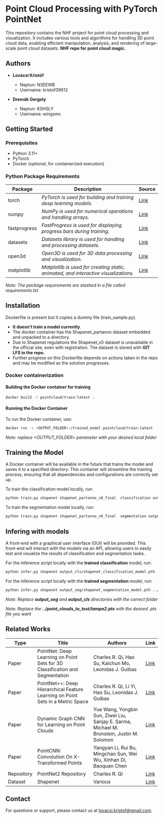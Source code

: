 # Point Cloud Processing with PyTorch PointNet

This repository contains the NHF project for point cloud processing and visualization.
It includes various tools and algorithms for handling 3D point cloud data, enabling 
efficient manipulation, analysis, and rendering of large-scale point cloud datasets.
**NHF repo for point cloud magic.**

## Authors

- **Lovácsi Kristóf**
    - Neptun: N3EEWB
    - Username: kristof39612

- **Dremák Gergely**
    - Neptun: KSHSLY
    - Username: wingsmc

## Getting Started

### Prerequisites

- Python 3.11+ 
- PyTorch
- Docker (optional, for containerized execution)

### Python Package Requirements

| Package      | Description                                                                 | Source |
|--------------|-----------------------------------------------------------------------------|--------|
| torch        | *PyTorch is used for building and training deep learning models.*             | [Link](https://pytorch.org/get-started/locally/) |
| numpy        | *NumPy is used for numerical operations and handling arrays.*                 | [Link](https://pypi.org/project/numpy/) |
| fastprogress | *FastProgress is used for displaying progress bars during training.*          | [Link](https://pypi.org/project/fastprogress/) |
| datasets     | *Datasets library is used for handling and processing datasets.*              | [Link](https://pypi.org/project/datasets/) |
| open3d       | *Open3D is used for 3D data processing and visualization.*                    | [Link](https://pypi.org/project/open3d/) |
| matplotlib   | *Matplotlib is used for creating static, animated, and interactive visualizations.* | [Link](https://pypi.org/project/matplotlib/) |

*Note: The package requirements are stashed in a file called requirements.txt*
## Installation

Dockerfile is present but it copies a dummy file (train_sample.py). 
- **It doesn't train a model currently**.
- The docker container has the Shapenet_partanno dataset embedded and unpacked to a directory.
- Due to Shapenet regulations the Shapenet_v0 dataset is unavailable in the official site, even with registration. The dataset is stored with **GIT LFS in the repo.**
- Further progress on this Dockerfile depends on actions taken in the repo and may be modified as the solution progresses.

### Docker containerization
#### Building the Docker container for training
```sh
docker build -t pointcloud/train:latest .
```
#### Running the Docker Container
To run the Docker container, use:
```sh
docker run -v <OUTPUT_FOLDER>:/trained_model pointcloud/train:latest
```
*Note: replace <OUTPUT_FOLDER> parameter with your desired local folder*

## Training the Model

A Docker container will be available in the future that trains the model and saves it to a specified directory. This container will streamline the training process, ensuring that all dependencies and configurations are correctly set up.

To train the classification model locally, run:
```sh
python train.py shapenet shapenet_partanno_v0_final  classification output_cls --number_of_workers 4 --epoch 15
```
To train the segmentation model locally, run:
```sh
python train.py shapenet shapenet_partanno_v0_final  segmentation output_seg --number_of_workers 4 --epoch 15
```

## Infering with models

A front-end with a graphical user interface (GUI) will be provided. This front-end will interact with the models via an API, allowing users to easily test and visualize the results of classification and segmentation tasks.

For the inference script locally with the **trained classification** model, run:
```sh
python infer.py shapenet output_cls/shapenet_classification_model.pth ../point_clouds_to_test/lampa2.pts classification
```

For the inference script locally with the **trained segmentation** model, run:
```sh
python infer.py shapenet output_seg/shapenet_segmentation_model.pth ../point_clouds_to_test/lampa2.pts segmentation
```
*Note: Replace **output_seg** and **output_cls** directories with the correct folder*

*Note: Replace the **../point_clouds_to_test/lampa2.pts** with the desired .pts file you want*

## Related Works

| Type | Title | Authors | Link |
|------|-------|---------|------|
| Paper | PointNet: Deep Learning on Point Sets for 3D Classification and Segmentation | Charles R. Qi, Hao Su, Kaichun Mo, Leonidas J. Guibas | [Link](https://arxiv.org/abs/1612.00593) |
| Paper | PointNet++: Deep Hierarchical Feature Learning on Point Sets in a Metric Space | Charles R. Qi, Li Yi, Hao Su, Leonidas J. Guibas | [Link](https://arxiv.org/abs/1706.02413) |
| Paper | Dynamic Graph CNN for Learning on Point Clouds | Yue Wang, Yongbin Sun, Ziwei Liu, Sanjay E. Sarma, Michael M. Bronstein, Justin M. Solomon | [Link](https://arxiv.org/abs/1801.07829) |
| Paper | PointCNN: Convolution On X-Transformed Points | Yangyan Li, Rui Bu, Mingchao Sun, Wei Wu, Xinhan Di, Baoquan Chen | [Link](https://arxiv.org/abs/1801.07791) |
| Repository | PointNet2 Repository | Charles R. Qi | [Link](https://github.com/charlesq34/pointnet2) |
| Dataset | Shapenet | Various | [Link](https://shapenet.org/) |

## Contact
For questions or support, please contact us at [lovacsi.kristof@gmail.com](mailto:lovacsi.kristof@gmail.com).